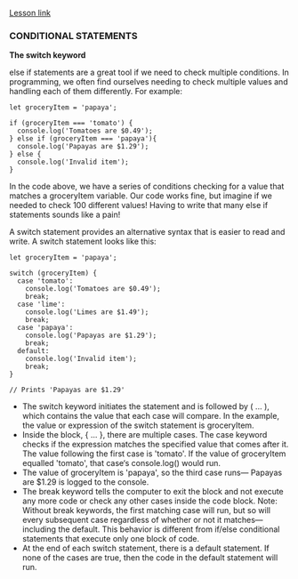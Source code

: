 [Lesson link](https://www.codecademy.com/paths/build-web-apps-with-react/tracks/bwa-javascript-functions-arrays-and-loops/modules/learn-javascript-control-flow/lessons/control-flow/exercises/switch)

### CONDITIONAL STATEMENTS

**The switch keyword**

else if statements are a great tool if we need to check multiple conditions. In programming, we often find ourselves needing to check multiple values and handling each of them differently. For example:
```
let groceryItem = 'papaya';

if (groceryItem === 'tomato') {
  console.log('Tomatoes are $0.49');
} else if (groceryItem === 'papaya'){
  console.log('Papayas are $1.29');
} else {
  console.log('Invalid item');
}
```
In the code above, we have a series of conditions checking for a value that matches a groceryItem variable. Our code works fine, but imagine if we needed to check 100 different values! Having to write that many else if statements sounds like a pain!

A switch statement provides an alternative syntax that is easier to read and write. A switch statement looks like this:
```
let groceryItem = 'papaya';

switch (groceryItem) {
  case 'tomato':
    console.log('Tomatoes are $0.49');
    break;
  case 'lime':
    console.log('Limes are $1.49');
    break;
  case 'papaya':
    console.log('Papayas are $1.29');
    break;
  default:
    console.log('Invalid item');
    break;
}

// Prints 'Papayas are $1.29'
```
- The switch keyword initiates the statement and is followed by ( ... ), which contains the value that each case will compare. In the example, the value or expression of the switch statement is groceryItem.
- Inside the block, { ... }, there are multiple cases. The case keyword checks if the expression matches the specified value that comes after it. The value following the first case is 'tomato'. If the value of groceryItem equalled 'tomato', that case‘s console.log() would run.
- The value of groceryItem is 'papaya', so the third case runs— Papayas are $1.29 is logged to the console.
- The break keyword tells the computer to exit the block and not execute any more code or check any other cases inside the code block. Note: Without break keywords, the first matching case will run, but so will every subsequent case regardless of whether or not it matches—including the default. This behavior is different from if/else conditional statements that execute only one block of code.
- At the end of each switch statement, there is a default statement. If none of the cases are true, then the code in the default statement will run.

